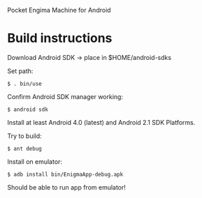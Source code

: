 Pocket Engima Machine for Android

# Build instructions

Download Android SDK -> place in $HOME/android-sdks

Set path:

    $ . bin/use

Confirm Android SDK manager working:

    $ android sdk

Install at least Android 4.0 (latest) and Android 2.1 SDK Platforms.

Try to build:

    $ ant debug

Install on emulator:

    $ adb install bin/EnigmaApp-debug.apk

Should be able to run app from emulator!
